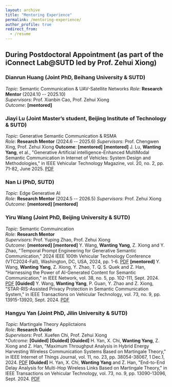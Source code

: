 ```yaml
---
layout: archive
title: "Mentoring Experience"
permalink: /mentoring-experience/
author_profile: true
redirect_from:
  - /resume
---
```


## **During Postdoctoral Appointment** (as part of the iConnect Lab@SUTD led by Prof. Zehui Xiong)

### **Dianrun Huang** (Joint PhD, Beihang University & SUTD)  
*Topic*: Semantic Communication & UAV-Satellite Networks 
*Role*: **Research Mentor** (2024.10 -- 2025.10)  
*Supervisors*: Prof. Xianbin Cao, Prof. Zehui Xiong  
*Outcome*:
**[mentored]**

### **Jiayi Lu** (Joint Master’s student, Beijing Institute of Technology & SUTD)  
*Topic*: Generative Semantic Communication & RSMA  
*Role*: **Research Mentor** (2024.6 -- 2025.6) 
*Supervisors*: Prof. Chengwen Xing, Prof. Zehui Xiong 
**Outcome**: 
**[mentored]**
**[mentored]** J. Lu, **Wanting Yang**, et al., "Generative Artificial intelligence-Enhanced MultiModal Semantic Communication in Internet of Vehicles: System Design and Methodologies," in IEEE Vehicular Technology Magazine, vol. 20, no. 2, pp. 71-82, June 2025. [PDF](https://ieeexplore.ieee.org/stamp/stamp.jsp?tp=&arnumber=10934748)



### **Nan Li** (PhD, SUTD)  
*Topic*: Edge Generative AI  
*Role*: **Research Mentor** (2024.5 -- 2026.5) 
*Supervisors*: Prof. Zehui Xiong  
*Outcome*:
**[mentored]**
**[mentored]**

### **Yiru Wang** (Joint PhD, Beijing University & SUTD)  
*Topic*: Semantic Commuincation  
*Role*: **Research Mentor**  
*Supervisors*: Prof. Yuping Zhao, Prof. Zehui Xiong  
*Outcome*:
**[mentored]**
**[mentored]** Y. Wang, **Wanting Yang**, Z. Xiong and Y. Zhao, "Temporal Prompt Engineering for Generative Semantic Communication," 2024 IEEE 100th Vehicular Technology Conference (VTC2024-Fall), Washington, DC, USA, 2024, pp. 1-6. [PDF](https://ieeexplore.ieee.org/stamp/stamp.jsp?tp=&arnumber=10757628)
**[mentored]** Y. Wang, **Wanting Yang**, Z. Xiong, Y. Zhao, T. Q. S. Quek and Z. Han, "Harnessing the Power of AI-Generated Content for Semantic Communication," in IEEE Network, vol. 38, no. 5, pp. 102-111, Sept. 2024. [PDF](https://ieeexplore.ieee.org/stamp/stamp.jsp?tp=&arnumber=10577142)
**[Guided]** Y. Wang, **Wanting Yang**, P. Guan, Y. Zhao and Z. Xiong, "STAR-RIS-Assisted Privacy Protection in Semantic Communication System," in IEEE Transactions on Vehicular Technology, vol. 73, no. 9, pp. 13915-13920, Sept. 2024. [PDF](https://ieeexplore.ieee.org/stamp/stamp.jsp?tp=&arnumber=10487897)

### **Hangyu Yan** (Joint PhD, Jilin University & SUTD)  
*Topic*: Martingale Theory Applictaions  
*Role*: **Research Guide**   
*Supervisors*: Prof. Xuefen Chi, Prof. Zehui Xiong  
**Outcome*: 
**[Guided]**
**[Guided]**
**[Guided]** H. Yan, X. Chi, **Wanting Yang**, Z. Xiong and Z. Han, "Maximum Throughput Analysis in Hybrid Energy Harvesting Wireless Communication Systems Based on Martingale Theory," in IEEE Internet of Things Journal, vol. 11, no. 23, pp. 38054-38067, 1 Dec.1, 2024. [PDF](https://ieeexplore.ieee.org/stamp/stamp.jsp?tp=&arnumber=10634856)
**[Guided]** H. Yan, X. Chi, **Wanting Yang** and Z. Han, "End-to-End Delay Analysis for Multi-Hop Wireless Links Based on Martingale Theory," in IEEE Transactions on Vehicular Technology, vol. 73, no. 9, pp. 13090-13096, Sept. 2024. [PDF](https://ieeexplore.ieee.org/stamp/stamp.jsp?tp=&arnumber=10502194)
